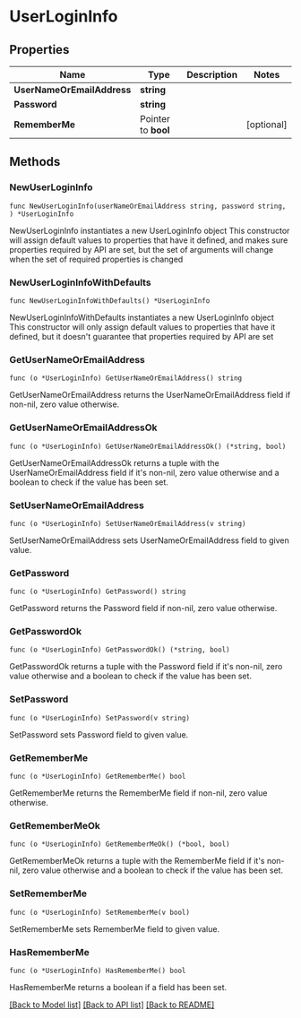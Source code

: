 # UserLoginInfo

## Properties

Name | Type | Description | Notes
------------ | ------------- | ------------- | -------------
**UserNameOrEmailAddress** | **string** |  | 
**Password** | **string** |  | 
**RememberMe** | Pointer to **bool** |  | [optional] 

## Methods

### NewUserLoginInfo

`func NewUserLoginInfo(userNameOrEmailAddress string, password string, ) *UserLoginInfo`

NewUserLoginInfo instantiates a new UserLoginInfo object
This constructor will assign default values to properties that have it defined,
and makes sure properties required by API are set, but the set of arguments
will change when the set of required properties is changed

### NewUserLoginInfoWithDefaults

`func NewUserLoginInfoWithDefaults() *UserLoginInfo`

NewUserLoginInfoWithDefaults instantiates a new UserLoginInfo object
This constructor will only assign default values to properties that have it defined,
but it doesn't guarantee that properties required by API are set

### GetUserNameOrEmailAddress

`func (o *UserLoginInfo) GetUserNameOrEmailAddress() string`

GetUserNameOrEmailAddress returns the UserNameOrEmailAddress field if non-nil, zero value otherwise.

### GetUserNameOrEmailAddressOk

`func (o *UserLoginInfo) GetUserNameOrEmailAddressOk() (*string, bool)`

GetUserNameOrEmailAddressOk returns a tuple with the UserNameOrEmailAddress field if it's non-nil, zero value otherwise
and a boolean to check if the value has been set.

### SetUserNameOrEmailAddress

`func (o *UserLoginInfo) SetUserNameOrEmailAddress(v string)`

SetUserNameOrEmailAddress sets UserNameOrEmailAddress field to given value.


### GetPassword

`func (o *UserLoginInfo) GetPassword() string`

GetPassword returns the Password field if non-nil, zero value otherwise.

### GetPasswordOk

`func (o *UserLoginInfo) GetPasswordOk() (*string, bool)`

GetPasswordOk returns a tuple with the Password field if it's non-nil, zero value otherwise
and a boolean to check if the value has been set.

### SetPassword

`func (o *UserLoginInfo) SetPassword(v string)`

SetPassword sets Password field to given value.


### GetRememberMe

`func (o *UserLoginInfo) GetRememberMe() bool`

GetRememberMe returns the RememberMe field if non-nil, zero value otherwise.

### GetRememberMeOk

`func (o *UserLoginInfo) GetRememberMeOk() (*bool, bool)`

GetRememberMeOk returns a tuple with the RememberMe field if it's non-nil, zero value otherwise
and a boolean to check if the value has been set.

### SetRememberMe

`func (o *UserLoginInfo) SetRememberMe(v bool)`

SetRememberMe sets RememberMe field to given value.

### HasRememberMe

`func (o *UserLoginInfo) HasRememberMe() bool`

HasRememberMe returns a boolean if a field has been set.


[[Back to Model list]](../README.md#documentation-for-models) [[Back to API list]](../README.md#documentation-for-api-endpoints) [[Back to README]](../README.md)


